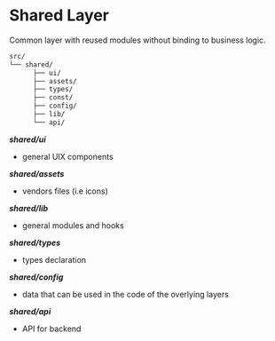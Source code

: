 # Shared Layer
Common layer with reused modules without binding to business logic.

```bash
src/
└── shared/
      ├── ui/
      ├── assets/
      ├── types/
      ├── const/
      ├── config/
      ├── lib/
      └── api/
```

_**shared/ui**_
- general UIX components

_**shared/assets**_
- vendors files (i.e icons)

**_shared/lib_**
- general modules and hooks

_**shared/types**_
- types declaration

**_shared/config_**
- data that can be used in the code of the overlying layers

**_shared/api_**
- API for backend

